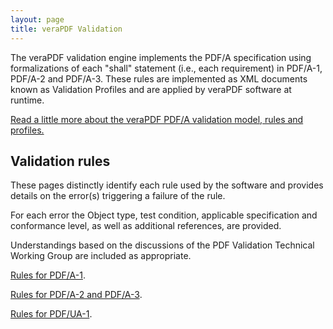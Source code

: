 ```yaml
---
layout: page
title: veraPDF Validation
---
```


The veraPDF validation engine implements the PDF/A specification using formalizations of each "shall" statement (i.e., each requirement) in PDF/A-1, PDF/A-2 and PDF/A-3. These rules are implemented as XML documents known as Validation Profiles and are applied by veraPDF software at runtime.

[Read a little more about the veraPDF PDF/A validation model, rules and profiles.](./rules)

Validation rules
----------------
These pages distinctly identify each rule used by the software and provides details on the error(s) triggering a failure of the rule.

For each error the Object type, test condition, applicable specification and conformance level, as well as additional references, are provided.

Understandings based on the discussions of the PDF Validation Technical Working Group are included as appropriate.

[Rules for PDF/A-1](http://github.com/veraPDF/veraPDF-validation-profiles/wiki/PDFA-Part-1-rules/).

[Rules for PDF/A-2 and PDF/A-3](http://github.com/veraPDF/veraPDF-validation-profiles/wiki/PDFA-Parts-2-and-3-rules/).

[Rules for PDF/UA-1](http://github.com/veraPDF/veraPDF-validation-profiles/wiki/PDFUA-Part-1-rules/).
